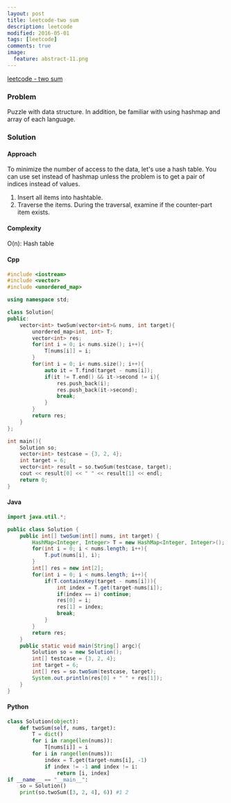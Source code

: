 ```yaml
---
layout: post
title: leetcode-two sum
description: leetcode
modified: 2016-05-01
tags: [leetcode]
comments: true
image:
  feature: abstract-11.png
---
```

[leetcode - two sum](https://leetcode.com/problems/two-sum/)

### Problem

Puzzle with data structure.
In addition, be familiar with using hashmap and array of each language.

### Solution 

#### Approach

To minimize the number of access to the data, let's use a hash table.
You can use set instead of hashmap unless the problem is to get a pair of indices instead of values.

1. Insert all items into hashtable. 
2. Traverse the items. During the traversal, examine if the counter-part item exists.

#### Complexity

O(n): Hash table

#### Cpp

```cpp
#include <iostream>
#include <vector>
#include <unordered_map>

using namespace std;

class Solution{
public:
	vector<int> twoSum(vector<int>& nums, int target){
		unordered_map<int, int> T;
		vector<int> res;
		for(int i = 0; i< nums.size(); i++){
			T[nums[i]] = i;
		}
		for(int i = 0; i< nums.size(); i++){
			auto it = T.find(target - nums[i]);
			if(it != T.end() && it->second != i){
				res.push_back(i);
				res.push_back(it->second);
				break;
			}
		}
		return res;
	}
};

int main(){
	Solution so;
	vector<int> testcase = {3, 2, 4};
	int target = 6;
	vector<int> result = so.twoSum(testcase, target);
	cout << result[0] << " " << result[1] << endl;
	return 0;
}
```

#### Java

```java
import java.util.*;

public class Solution {
    public int[] twoSum(int[] nums, int target) {
    	HashMap<Integer, Integer> T = new HashMap<Integer, Integer>();
		for(int i = 0; i < nums.length; i++){
			T.put(nums[i], i);
		}	    	 
    	int[] res = new int[2];
		for(int i = 0; i < nums.length; i++){
			if(T.containsKey(target - nums[i])){
				int index = T.get(target-nums[i]);
				if(index == i) continue;
				res[0] = i;
				res[1] = index;
				break;
			}
		}	    	 
		return res;
    }
    public static void main(String[] argc){
    	Solution so = new Solution();
    	int[] testcase = {3, 2, 4};
    	int target = 6;
    	int[] res = so.twoSum(testcase, target);
		System.out.println(res[0] + " " + res[1]);    	
    }
}
```

#### Python

```python
class Solution(object):
	def twoSum(self, nums, target):
		T = dict()
		for i in range(len(nums)):
			T[nums[i]] = i	
		for i in range(len(nums)):
			index = T.get(target-nums[i], -1) 
			if index != -1 and index != i:
				return [i, index]
if __name__ == "__main__":
	so = Solution()
	print(so.twoSum([3, 2, 4], 6)) #1 2
```
